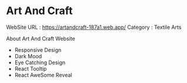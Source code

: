 # Art And Craft
WebSite URL : https://artandcraft-187a1.web.app/ 
Category : Textile Arts

About Art And Craft Website 
- Responsive Design
- Dark Mood
- Eye Catching Design
- React Tooltip
- React AweSome Reveal
